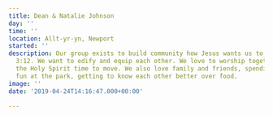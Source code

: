 ```yaml
---
title: Dean & Natalie Johnson
day: ''
time: ''
location: Allt-yr-yn, Newport
started: ''
description: Our group exists to build community how Jesus wants us to, Colossians
  3:12. We want to edify and equip each other. We love to worship together and allow
  the Holy Spirit time to move. We also love family and friends, spending time, having
  fun at the park, getting to know each other better over food.
image: ''
date: '2019-04-24T14:16:47.000+00:00'

---
```

